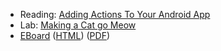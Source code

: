 * Reading: [Adding Actions To Your Android App](../readings/android-actions.html)
* Lab: [Making a Cat go Meow](../labs/android-cat.html)
* [EBoard](../eboards/17.md) 
  ([HTML](../eboards/17.html))
  ([PDF](../eboards/17.pdf))
